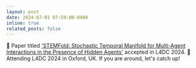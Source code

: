 ```yaml
---
layout: post
date: 2024-07-01 07:59:00-0400
inline: true
related_posts: false
---
```


🎉 Paper titled ['STEMFold: Stochastic Temporal Manifold for Multi-Agent Interactions in the Presence of Hidden Agents'](https://arxiv.org/abs/2401.14522) accepted in L4DC 2024. 🎉 Attending L4DC 2024 in Oxford, UK. If you are around, let's catch up!